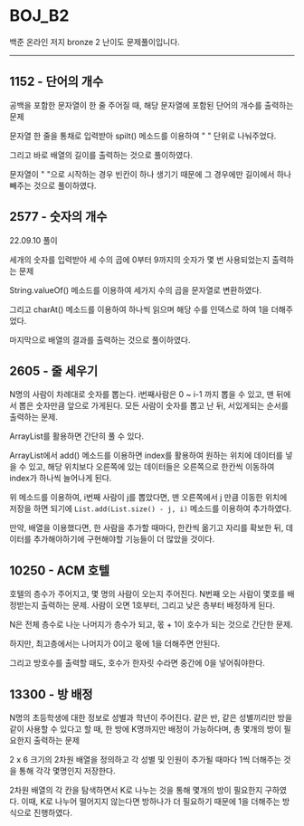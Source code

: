 # BOJ_B2
백준 온라인 저지 bronze 2 난이도 문제풀이입니다.

---

## 1152 - 단어의 개수

공백을 포함한 문자열이 한 줄 주어질 때, 해당 문자열에 포함된 단어의 개수를 출력하는 문제

문자열 한 줄을 통채로 입력받아 spilt() 메소드를 이용하여 " " 단위로 나눠주었다. 

그리고 바로 배열의 길이를 출력하는 것으로 풀이하였다.

문자열이 " "으로 시작하는 경우 빈칸이 하나 생기기 때문에 그 경우에만 길이에서 하나 빼주는 것으로 풀이하였다.

## 2577 - 숫자의 개수

22.09.10 풀이

세개의 숫자를 입력받아 세 수의 곱에 0부터 9까지의 숫자가 몇 번 사용되었는지 출력하는 문제

String.valueOf() 메소드를 이용하여 세가지 수의 곱을 문자열로 변환하였다. 

그리고 charAt() 메소드를 이용하여 하나씩 읽으며 해당 수를 인덱스로 하여 1을 더해주었다.

마지막으로 배열의 결과를 출력하는 것으로 풀이하였다.

## 2605 - 줄 세우기

N명의 사람이 차례대로 숫자를 뽑는다. i번째사람은 0 ~ i-1 까지 뽑을 수 있고, 맨 뒤에서 뽑은 숫자만큼 앞으로 가게된다. 모든 사람이 숫자를 뽑고 난 뒤, 서있게되는 순서를 출력하는 문제.

ArrayList를 활용하면 간단히 풀 수 있다.

ArrayList에서 add() 메소드를 이용하면 index를 활용하여 원하는 위치에 데이터를 넣을 수 있고, 해당 위치보다 오른쪽에 있는 데이터들은 오른쪽으로 한칸씩 이동하여 index가 하나씩 늘어나게 된다.

위 메소드를 이용하여, i번째 사람이 j를 뽑았다면, 맨 오른쪽에서 j 만큼 이동한 위치에 저장을 하면 되기에 `List.add(List.size() - j, i)` 메소드를 이용하여 추가하였다.

만약, 배열을 이용했다면, 한 사람을 추가할 때마다, 한칸씩 옮기고 자리를 확보한 뒤, 데이터를 추가해야하기에 구현해야할 기능들이 더 많았을 것이다.

## 10250 - ACM 호텔

호텔의 층수가 주어지고, 몇 명의 사람이 오는지 주어진다. N번째 오는 사람이 몇호를 배정받는지 출력하는 문제. 사람이 오면 1호부터, 그리고 낮은 층부터 배정하게 된다.

N은 전체 층수로 나눈 나머지가 층수가 되고, 몫 + 1이 호수가 되는 것으로 간단한 문제. 

하지만, 최고층에서는 나머지가 0이고 몫에 1을 더해주면 안된다.

그리고 방호수를 출력할 때도, 호수가 한자릿 수라면 중간에 0을 넣어줘야한다.

## 13300 - 방 배정

N명의 초등학생에 대한 정보로 성별과 학년이 주어진다. 같은 반, 같은 성별끼리만 방을 같이 사용할 수 있다고 할 때, 한 방에 K명까지만 배정이 가능하다며, 총 몇개의 방이 필요한지 출력하는 문제

2 x 6 크기의 2차원 배열을 정의하고 각 성별 및 인원이 추가될 때마다 1씩 더해주는 것을 통해 각각 몇명인지 저장한다.

2차원 배열의 각 칸을 탐색하면서 K로 나누는 것을 통해 몇개의 방이 필요한지 구하였다. 이때, K로 나누어 떨어지지 않는다면 방하나가 더 필요하기 때문에 1을 더해주는 방식으로 진행하였다.


